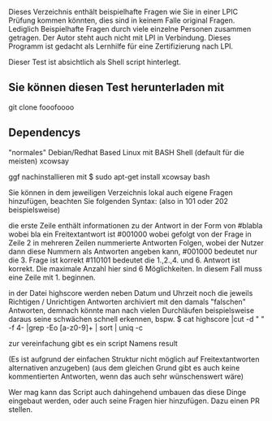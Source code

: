Dieses Verzeichnis enthält beispielhafte Fragen wie Sie in einer LPIC Prüfung kommen könnten, dies sind in keinem Falle original Fragen. Lediglich Beispielhafte Fragen durch viele einzelne Personen zusammen getragen. Der Autor steht auch nicht mit LPI in Verbindung. Dieses Programm ist gedacht als Lernhilfe für eine Zertifizierung nach LPI.

Dieser Test ist absichtlich als Shell script hinterlegt.

## Sie können diesen Test herunterladen mit 
git clone fooofoooo

## Dependencys
"normales" Debian/Redhat Based Linux mit BASH Shell (default für die meisten)
xcowsay

ggf nachinstallieren mit 
$ sudo apt-get install xcowsay bash

Sie können in dem jeweiligen Verzeichnis  lokal auch eigene Fragen hinzufügen, beachten Sie folgenden Syntax:
(also in 101 oder 202 beispielsweise)

die erste Zeile enthält informationen zu der Antwort
in der Form von 
#blabla
wobei bla ein Freitextantwort ist
#001000
wobei gefolgt von der Frage in Zeile 2 in mehreren Zeilen nummerierte Antworten Folgen, wobei der Nutzer dann diese Nummern als Antworten angeben kann,
#001000 bedeutet nur die 3. Frage ist korrekt
#110101 bedeutet die 1.,2.,4. und 6. Antwort ist korrekt.
Die maximale Anzahl hier sind 6 Möglichkeiten. In diesem Fall muss eine Zeile mit 1. beginnen.

in der Datei highscore werden neben Datum und Uhrzeit noch die jeweils Richtigen / Unrichtigen Antworten archiviert mit den damals "falschen" Antworten, demnach könnte man nach vielen Durchläufen beispielsweise daraus seine schwächen schnell erkennen, bspw.
$ cat highscore |cut -d " " -f 4- |grep -Eo [a-z0-9]+ | sort | uniq -c

zur vereinfachung gibt es ein script Namens result

(Es ist aufgrund der einfachen Struktur nicht möglich auf Freitextantworten alternativen anzugeben)
(aus dem gleichen Grund gibt es auch keine kommentierten Antworten, wenn das auch sehr wünschenswert wäre)

Wer mag kann das Script auch dahingehend umbauen das diese Dinge eingebaut werden, oder auch seine Fragen hier hinzufügen. Dazu einen PR stellen.
